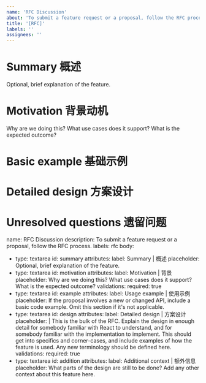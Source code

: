 ```yaml
---
name: 'RFC Discussion'
about: 'To submit a feature request or a proposal, follow the RFC process'
title: '[RFC]'
labels: ''
assignees: ''
---
```


# Summary 概述

Optional, brief explanation of the feature.

# Motivation 背景动机

Why are we doing this? What use cases does it support? What is the expected
outcome?

# Basic example 基础示例



# Detailed design 方案设计



# Unresolved questions 遗留问题



name: RFC Discussion
description: To submit a feature request or a proposal, follow the RFC process.
labels: rfc
body:
  - type: textarea
    id: summary
    attributes:
      label: Summary | 概述
      placeholder: Optional, brief explanation of the feature.
  - type: textarea
    id: motivation
    attributes:
      label: Motivation | 背景
      placeholder: Why are we doing this? What use cases does it support? What is the expected
outcome?
    validations:
      required: true
  - type: textarea
    id: example
    attributes:
      label: Usage example | 使用示例
      placeholder: If the proposal involves a new or changed API, include a basic code example.
Omit this section if it's not applicable.
  - type: textarea
    id: design
    attributes:
      label: Detailed design | 方案设计
      placeholder: |
        This is the bulk of the RFC. Explain the design in enough detail for somebody
familiar with React to understand, and for somebody familiar with the
implementation to implement. This should get into specifics and corner-cases,
and include examples of how the feature is used. Any new terminology should be
defined here.
    validations:
      required: true
  - type: textarea
    id: addition
    attributes:
      label: Additional context | 额外信息
      placeholder: What parts of the design are still
to be done? Add any other context about this feature here. 
